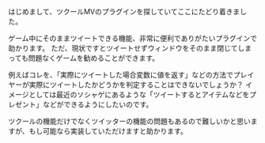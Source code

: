 はじめまして、ツクールMVのプラグインを探していてここにたどり着きました。

ゲーム中にそのままツイートできる機能、非常に便利でありがたいプラグインで助かります。
ただ、現状ですとツイートせずウィンドウをそのまま閉じてしまっても問題なくゲームを勧めることができます。

例えばコレを、「実際にツイートした場合変数に値を返す」などの方法でプレイヤーが実際にツイートしたかどうかを判定することはできないでしょうか？
イメージとしては最近のソシャゲにあるような「ツイートするとアイテムなどをプレゼント」などができるようにしたいのです。

ツクールの機能だけでなくツイッターの機能の問題もあるので難しいかと思いますが、もし可能なら実装していただけますと助かります。
